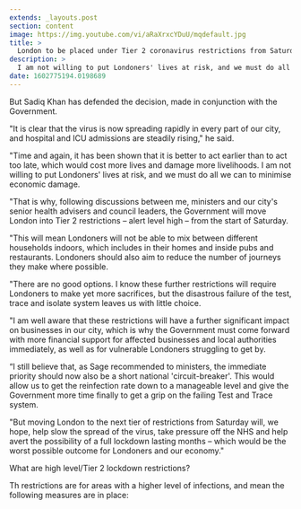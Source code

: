 ```yaml
--- 
extends: _layouts.post 
section: content 
image: https://img.youtube.com/vi/aRaXrxcYDuU/mqdefault.jpg 
title: > 
  London to be placed under Tier 2 coronavirus restrictions from Saturday 
description: > 
  I am not willing to put Londoners' lives at risk, and we must do all we can to minimise economic damage."That is why, following discussions between me, ministers and our city's senior health advisers and council leaders, the Government will move London into Tier 2 restrictions – alert level high – from the start of Saturday."This will mean Londoners will not be able to mix between different households indoors, which includes in their homes and inside pubs and restaurants.I know these further restrictions will require Londoners to make yet more sacrifices, but the disastrous failure of the test, trace and isolate system leaves us with little choice.Th restrictions are for areas with a higher level of infections, and mean the following measures are in place: 
date: 1602775194.0198689 
--- 
```

But Sadiq Khan has defended the decision, made in conjunction with the Government.

"It is clear that the virus is now spreading rapidly in every part of our city, and hospital and ICU admissions are steadily rising," he said.

"Time and again, it has been shown that it is better to act earlier than to act too late, which would cost more lives and damage more livelihoods. I am not willing to put Londoners' lives at risk, and we must do all we can to minimise economic damage.

"That is why, following discussions between me, ministers and our city's senior health advisers and council leaders, the Government will move London into Tier 2 restrictions – alert level high – from the start of Saturday.

"This will mean Londoners will not be able to mix between different households indoors, which includes in their homes and inside pubs and restaurants. Londoners should also aim to reduce the number of journeys they make where possible.

"There are no good options. I know these further restrictions will require Londoners to make yet more sacrifices, but the disastrous failure of the test, trace and isolate system leaves us with little choice.

"I am well aware that these restrictions will have a further significant impact on businesses in our city, which is why the Government must come forward with more financial support for affected businesses and local authorities immediately, as well as for vulnerable Londoners struggling to get by.

“I still believe that, as Sage recommended to ministers, the immediate priority should now also be a short national 'circuit-breaker'. This would allow us to get the reinfection rate down to a manageable level and give the Government more time finally to get a grip on the failing Test and Trace system.

"But moving London to the next tier of restrictions from Saturday will, we hope, help slow the spread of the virus, take pressure off the NHS and help avert the possibility of a full lockdown lasting months – which would be the worst possible outcome for Londoners and our economy."

What are high level/Tier 2 lockdown restrictions?

Th restrictions are for areas with a higher level of infections, and mean the following measures are in place: